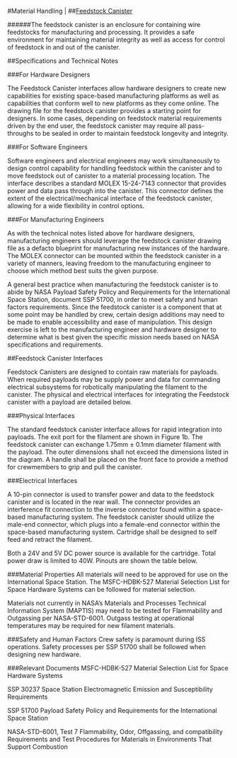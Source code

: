 #Material Handling |
##[Feedstock Canister](http://sbmspec.com/feedstock-canister)

######The feedstock canister is an enclosure for containing wire feedstocks for manufacturing and processing. It provides a safe environment for maintaining material integrity as well as access for control of feedstock in and out of the canister.

##Specifications and Technical Notes

###For Hardware Designers

The Feedstock Canister interfaces allow hardware designers to create new capabilities for existing space-based manufacturing platforms as well as capabilities that conform well to new platforms as they come online. The drawing file for the feedstock canister provides a starting point for designers.  In some cases, depending on feedstock material requirements driven by the end user, the feedstock canister may require all pass-throughs to be sealed in order to maintain feedstock longevity and integrity.  

###For Software Engineers

Software engineers and electrical engineers may work simultaneously to design control capability for handling feedstock within the canister and to move feedstock out of canister to a material processing location. The interface describes a standard MOLEX 15-24-7143 connector that provides power and data pass through into the canister. This connector defines the extent of the electrical/mechanical interface of the feedstock canister, allowing for a wide flexibility in control options. 

###For Manufacturing Engineers

As with the technical notes listed above for hardware designers, manufacturing engineers should leverage the feedstock canister drawing file as a defacto blueprint for manufacturing new instances of the hardware. The MOLEX connector can be mounted within the feedstock canister in a variety of manners, leaving freedom to the manufacturing engineer to choose which method best suits the given purpose. 

A general best practice when manufacturing the feedstock canister is to abide by NASA Payload Safety Policy and Requirements for the International Space Station, document SSP 51700, in order to meet safety and human factors requirements. Since the feedstock canister is a component that at some point may be handled by crew, certain design additions may need to be made to enable accessibility and ease of manipulation. This design exercise is left to the manufacturing engineer and hardware designer to determine what is best given the specific mission needs based on NASA specifications and requirements.

##Feedstock Canister Interfaces

Feedstock Canisters are designed to contain raw materials for payloads. When required payloads may be supply power and data for commanding electrical subsystems for robotically manipulating the filament to the canister. The physical and electrical interfaces for integrating the Feedstock canister with a payload are detailed below.

###Physical Interfaces

The standard feedstock canister interface allows for rapid integration into payloads. The exit port for the filament are shown in Figure 1b. The feedstock canister can exchange 1.75mm ± 0.1mm diameter filament with the payload. The outer dimensions shall not exceed the dimensions listed in the diagram. A handle shall be placed on the front face to provide a method for crewmembers to grip and pull the canister.

###Electrical Interfaces

A 10-pin connector is used to transfer power and data to the feedstock canister and is located in the rear wall. The connector provides an interference fit connection to the inverse connector found within a space-based manufacturing system. The feedstock canister should utilize the male-end connector, which plugs into a female-end connector within the space-based manufacturing system. Cartridge shall be designed to self feed and retract the filament.

Both a 24V and 5V DC power source is available for the cartridge. Total power draw is limited to 40W. Pinouts are shown the table below. 


###Material Properties
All materials will need to be approved for use on the International Space Station. The  MSFC-HDBK-527 Material Selection List for Space Hardware Systems can be followed for material selection. 

Materials not currently in NASA’s Materials and Processes Technical Information System (MAPTIS) may need to be tested for Flammability and Outgassing per NASA-STD-6001. Outgass testing at operational temperatures may be required for new filament materials.

###Safety and Human Factors 
Crew safety is paramount during ISS operations. Safety processes per SSP 51700 shall be followed when designing new hardware.


###Relevant Documents
MSFC-HDBK-527 Material Selection List for Space Hardware Systems

SSP 30237 Space Station Electromagnetic Emission and Susceptibility
Requirements

SSP 51700 Payload Safety Policy and Requirements for the International Space Station

NASA-STD-6001, Test 7 Flammability, Odor, Offgassing, and compatibility Requirements
and Test Procedures for Materials in Environments That Support Combustion


